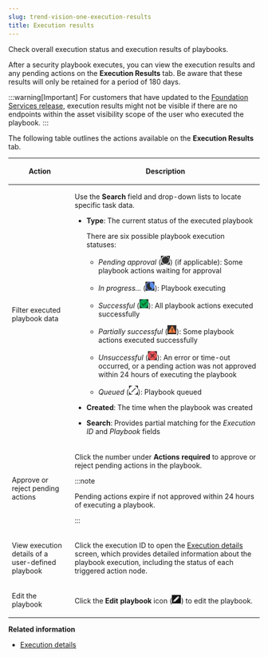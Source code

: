 ```yaml
---
slug: trend-vision-one-execution-results
title: Execution results
---
```


Check overall execution status and execution results of playbooks.

After a security playbook executes, you can view the execution results and any pending actions on the **Execution Results** tab. Be aware that these results will only be retained for a period of 180 days.

:::warning[Important]
For customers that have updated to the [Foundation Services release](update-foundation-services-release.md), execution results might not be visible if there are no endpoints within the asset visibility scope of the user who executed the playbook.
:::

The following table outlines the actions available on the **Execution Results** tab.

<table>
<colgroup>
<col style="width: 25%" />
<col style="width: 75%" />
</colgroup>
<thead>
<tr>
<th><p>Action</p></th>
<th><p>Description</p></th>
</tr>
</thead>
<tbody>
<tr>
<td><p>Filter executed playbook data</p></td>
<td><p>Use the <strong>Search</strong> field and drop-down lists to locate specific task data.</p>
<ul>
<li><p><strong>Type</strong>: The current status of the executed playbook</p>
<p>There are six possible playbook execution statuses:</p>
<ul>
<li><p><em>Pending approval</em> (<img src="./images/pending_approval=7ad48a47-cb38-4fff-9dee-cceb77d9c5c1.webp" />) (if applicable): Some playbook actions waiting for approval</p></li>
<li><p><em>In progress...</em> (<img src="./images/in_progress=51020eba-8ed4-4fca-9bdd-73158770bb4d.webp" />): Playbook executing</p></li>
<li><p><em>Successful</em> (<img src="./images/successful=9cb8192f-f627-4fa2-b6dc-f77c09ac5d18.webp" />): All playbook actions executed successfully</p></li>
<li><p><em>Partially successful</em> (<img src="./images/partially_successful=20230317094545.webp" />): Some playbook actions executed successfully</p></li>
<li><p><em>Unsuccessful</em> (<img src="./images/unsuccessful=78851f4e-24ea-4fde-bbe4-370e3d55f811.webp" />): An error or time-out occurred, or a pending action was not approved within 24 hours of executing the playbook</p></li>
<li><p><em>Queued</em> (<img src="./images/queued=3df61664-4178-4a69-91d6-3d269379ee0c.webp" />): Playbook queued</p></li>
</ul></li>
<li><p><strong>Created</strong>: The time when the playbook was created</p></li>
<li><p><strong>Search</strong>: Provides partial matching for the <em>Execution ID</em> and <em>Playbook</em> fields</p></li>
</ul></td>
</tr>
<tr>
<td><p>Approve or reject pending actions</p></td>
<td><p>Click the number under <strong>Actions required</strong> to approve or reject pending actions in the playbook.</p>


:::note

<p>Pending actions expire if not approved within 24 hours of executing a playbook.</p>


:::

</td>
</tr>
<tr>
<td><p>View execution details of a user-defined playbook</p></td>
<td><p>Click the execution ID to open the <a href="trend-vision-one-execution-details">Execution details</a> screen, which provides detailed information about the playbook execution, including the status of each triggered action node.</p></td>
</tr>
<tr>
<td><p>Edit the playbook</p></td>
<td><p>Click the <strong>Edit playbook</strong> icon (<img src="./images/edit=6bab3fa2-ec74-4134-97fb-784f64900103.webp" />) to edit the playbook.</p></td>
</tr>
</tbody>
</table>

**Related information**

- [Execution details](execution-details.md "View the details of a playbook execution.")
